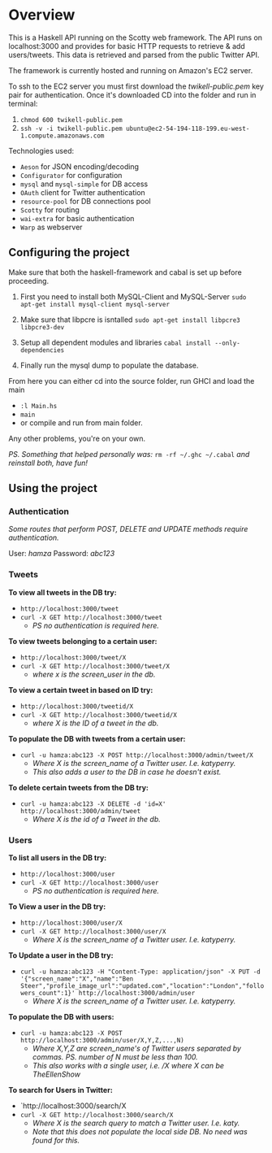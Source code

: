 # Overview

This is a Haskell API running on the Scotty web framework. The API runs on localhost:3000 and provides for basic HTTP requests to retrieve & add users/tweets. This data is retrieved and parsed from the public Twitter API.

The framework is currently hosted and running on Amazon's EC2 server.

To ssh to the EC2 server you must first download the *twikell-public.pem* key pair for authentication. Once it's downloaded CD into the folder and run in terminal:

1. `chmod 600 twikell-public.pem`
2. `ssh -v -i twikell-public.pem ubuntu@ec2-54-194-118-199.eu-west-1.compute.amazonaws.com`

Technologies used:

* `Aeson` for JSON encoding/decoding
* `Configurator` for configuration
* `mysql` and `mysql-simple` for DB access
* `OAuth` client for Twitter authentication
* `resource-pool` for DB connections pool
* `Scotty` for routing
* `wai-extra` for basic authentication
* `Warp` as webserver

## Configuring the project

Make sure that both the haskell-framework and cabal is set up
before proceeding.

1. First you need to install both MySQL-Client and MySQL-Server
  `sudo apt-get install mysql-client mysql-server`

2. Make sure that libpcre is isntalled
  `sudo apt-get install libpcre3 libpcre3-dev`

3. Setup all dependent modules and libraries
  `cabal install --only-dependencies`

4. Finally run the mysql dump to populate the database.

From here you can either cd into the source folder, run GHCI and load the main
- `:l Main.hs`
- `main`
- or compile and run from main folder. 

Any other problems, you're on your own.

*PS. Something that helped personally was:* `rm -rf ~/.ghc ~/.cabal` *and reinstall both, have fun!*

## Using the project

### Authentication
*Some routes that perform POST, DELETE and UPDATE methods require authentication.*

User: *hamza*
Password: *abc123*

### Tweets

**To view all tweets in the DB try:**
- `http://localhost:3000/tweet`
- `curl -X GET http://localhost:3000/tweet`
  - *PS no authentication is required here.*

**To view tweets belonging to a certain user:**
- `http://localhost:3000/tweet/X`
- `curl -X GET http://localhost:3000/tweet/X`
  - *where x is the screen_user in the db.*

**To view a certain tweet in based on ID try:**
- `http://localhost:3000/tweetid/X`
- `curl -X GET http://localhost:3000/tweetid/X`
  - *where X is the ID of a tweet in the db.*

**To populate the DB with tweets from a certain user:**
- `curl -u hamza:abc123 -X POST http://localhost:3000/admin/tweet/X`
  - *Where X is the screen_name of a Twitter user. I.e. katyperry.*
  - *This also adds a user to the DB in case he doesn't exist.*

**To delete certain tweets from the DB try:**
- `curl -u hamza:abc123 -X DELETE -d 'id=X' http://localhost:3000/admin/tweet`
  - *Where X is the id of a Tweet in the db.*

### Users

**To list all users in the DB try:**
- `http://localhost:3000/user`
- `curl -X GET http://localhost:3000/user`
  - *PS no authentication is required here.*

**To View a user in the DB try:**
- `http://localhost:3000/user/X`
- `curl -X GET http://localhost:3000/user/X` 
  - *Where X is the screen_name of a Twitter user. I.e. katyperry.*

**To Update a user in the DB try:**
- `curl -u hamza:abc123 -H "Content-Type: application/json" -X PUT -d '{"screen_name":"X","name":"Ben Steer","profile_image_url":"updated.com","location":"London","followers_count":1}' http://localhost:3000/admin/user`
  - *Where X is the screen_name of a Twitter user. I.e. katyperry.*

**To populate the DB with users:**
- `curl -u hamza:abc123 -X POST http://localhost:3000/admin/user/X,Y,Z,...,N)`
  - *Where X,Y,Z are screen_name's of Twitter users separated by commas. PS. number of N must be less than 100.*
  - *This also works with a single user, i.e. /X where X can be TheEllenShow*

**To search for Users in Twitter:**
- `http://localhost:3000/search/X
- `curl -X GET http://localhost:3000/search/X`
  - *Where X is the search query to match a Twitter user. I.e. katy.*
  - *Note that this does not populate the local side DB. No need was found for this.*

